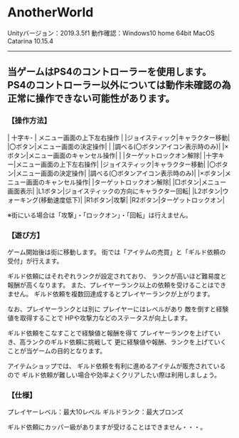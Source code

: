 # AnotherWorld
Unityバージョン：2019.3.5f1
動作確認：Windows10 home 64bit
         MacOS Catarina 10.15.4

---
当ゲームはPS4のコントローラーを使用します。
PS4のコントローラー以外については動作未確認の為
正常に操作できない可能性があります。
---

### 【操作方法】
| 十字キ- | メニュー画面の上下左右操作 |
|ジョイスティック|キャラクター移動|
|〇ボタン|メニュー画面の決定操作|
 |        |調べる(〇ボタンアイコン表示時のみ)|
|×ボタン|メニュー画面のキャンセル操作|
 |        |ターゲットロックオン解除|
|十字キー|メニュー画面の上下左右操作|
|ジョイスティック|キャラクター移動|
|〇ボタン|メニュー画面の決定操作|
         |調べる(〇ボタンアイコン表示時のみ)|
|×ボタン|メニュー画面のキャンセル操作|
        |ターゲットロックオン解除|
|□ボタン|メニュー画面表示|
|L1ボタン|ジョイスティックの方向にキャラクター回転|
|L2ボタン|ウォーキング(移動速度低下)|
|R1ボタン|攻撃|
|R2ボタン|ターゲットロックオン|

※街にいる場合は「攻撃」・「ロックオン」・「回転」は行えません。


### 【遊び方】
ゲーム開始後は街に移動します。
街では「アイテムの売買」と「ギルド依頼の受付」が行えます。

ギルド依頼にはそれぞれランクが設定されており、
ランクが高いほど難易度と報酬が高くなります。
また、プレイヤーランク以上の依頼を受けることはできません。
ギルド依頼を複数回達成するとプレイヤーランクが上がります。

なお、プレイヤーランクとは別に
プレイヤーにはレベルがあり
敵を倒すと経験値を取得することで
HPや攻撃力などのステータスが向上します。

ギルド依頼をこなすことで経験値と報酬を得て
プレイヤーランクを上げていき、高ランクのギルド依頼に挑戦して
更に経験値や報酬、ランクを上げていくことが当ゲームの目的となります。

アイテムショップでは、
ギルド依頼を有利に進めるアイテムが販売されているので
ギルド依頼が難しい場合や効率よくクリアしたい際は利用しましょう。


### 【仕様】
プレイヤーレベル：最大10レベル
ギルドランク：最大ブロンズ

ギルド依頼にカッパー級がありますが受けることはできません・・・。
